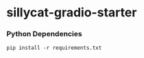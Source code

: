 # sillycat-gradio-starter

### Python Dependencies
```commandline
pip install -r requirements.txt
```